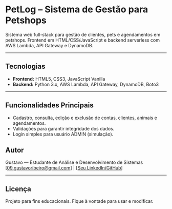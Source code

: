 # PetLog – Sistema de Gestão para Petshops

Sistema web full-stack para gestão de clientes, pets e agendamentos em petshops. Frontend em HTML/CSS/JavaScript e backend serverless com AWS Lambda, API Gateway e DynamoDB.

---

## Tecnologias

- **Frontend:** HTML5, CSS3, JavaScript Vanilla  
- **Backend:** Python 3.x, AWS Lambda, API Gateway, DynamoDB, Boto3

---

## Funcionalidades Principais

- Cadastro, consulta, edição e exclusão de contas, clientes, animais e agendamentos.  
- Validações para garantir integridade dos dados.  
- Login simples para usuário ADMIN (simulação).

## Autor

Gustavo — Estudante de Análise e Desenvolvimento de Sistemas  
[09.gustavoribeiro@gmail.com] | [[Seu LinkedIn/GitHub](https://www.linkedin.com/in/gustavo-ribeiro-barbosa-b42971269/)]

---

## Licença

Projeto para fins educacionais. Fique à vontade para usar e modificar.
